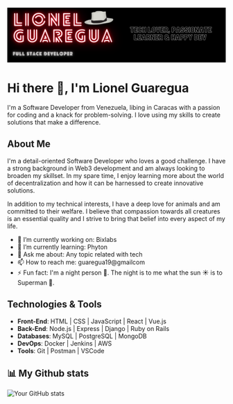 ![Header](https://raw.githubusercontent.com/guaregua19/guaregua19/main/guaregua19.png "Thanks for visiting")

# Hi there 👋, I'm Lionel Guaregua

I'm a Software Developer from Venezuela, libing in Caracas with a passion for coding and a knack for problem-solving. I love using my skills to create solutions that make a difference.

## About Me

I'm a detail-oriented Software Developer who loves a good challenge. I have a strong background in Web3 development and am always looking to broaden my skillset. In my spare time, I enjoy learning more about the world of decentralization and how it can be harnessed to create innovative solutions.

In addition to my technical interests, I have a deep love for animals and am committed to their welfare. I believe that compassion towards all creatures is an essential quality and I strive to bring that belief into every aspect of my life.

- 🔭 I’m currently working on: Bixlabs 
- 🌱 I’m currently learning: Phyton
- 💬 Ask me about: Any topic related with tech
- 📫 How to reach me: guaregua19@gmailcom
- ⚡ Fun fact: I'm a night person 🌙. The night is to me what the sun ☀️ is to Superman 💪.


## Technologies & Tools

- **Front-End**: HTML | CSS | JavaScript | React | Vue.js
- **Back-End**: Node.js | Express | Django | Ruby on Rails
- **Databases**: MySQL | PostgreSQL | MongoDB
- **DevOps**: Docker | Jenkins | AWS
- **Tools**: Git | Postman | VSCode 

## 📊 My Github stats

![Your GitHub stats](https://github-readme-stats.vercel.app/api?username=guaregua19&show_icons=true&theme=radical)
